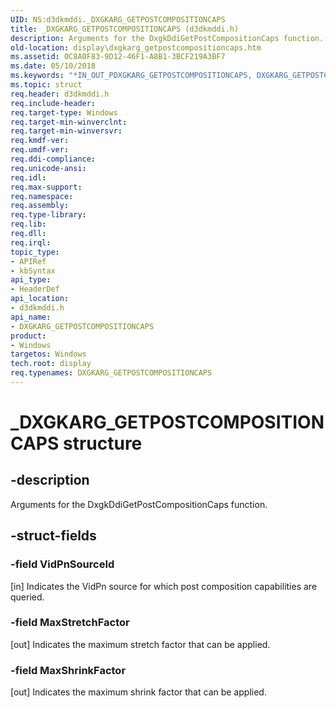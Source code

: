 ```yaml
---
UID: NS:d3dkmddi._DXGKARG_GETPOSTCOMPOSITIONCAPS
title: _DXGKARG_GETPOSTCOMPOSITIONCAPS (d3dkmddi.h)
description: Arguments for the DxgkDdiGetPostCompositionCaps function.
old-location: display\dxgkarg_getpostcompositioncaps.htm
ms.assetid: 0C8A0F83-9D12-46F1-A8B1-3BCF219A3BF7
ms.date: 05/10/2018
ms.keywords: "*IN_OUT_PDXGKARG_GETPOSTCOMPOSITIONCAPS, DXGKARG_GETPOSTCOMPOSITIONCAPS, DXGKARG_GETPOSTCOMPOSITIONCAPS structure [Display Devices], _DXGKARG_GETPOSTCOMPOSITIONCAPS, d3dkmddi/DXGKARG_GETPOSTCOMPOSITIONCAPS, display.dxgkarg_getpostcompositioncaps"
ms.topic: struct
req.header: d3dkmddi.h
req.include-header: 
req.target-type: Windows
req.target-min-winverclnt: 
req.target-min-winversvr: 
req.kmdf-ver: 
req.umdf-ver: 
req.ddi-compliance: 
req.unicode-ansi: 
req.idl: 
req.max-support: 
req.namespace: 
req.assembly: 
req.type-library: 
req.lib: 
req.dll: 
req.irql: 
topic_type:
- APIRef
- kbSyntax
api_type:
- HeaderDef
api_location:
- d3dkmddi.h
api_name:
- DXGKARG_GETPOSTCOMPOSITIONCAPS
product:
- Windows
targetos: Windows
tech.root: display
req.typenames: DXGKARG_GETPOSTCOMPOSITIONCAPS
---
```


# _DXGKARG_GETPOSTCOMPOSITIONCAPS structure


## -description


Arguments for the DxgkDdiGetPostCompositionCaps function.


## -struct-fields




### -field VidPnSourceId

[in] Indicates the VidPn source for which post composition capabilities are queried.


### -field MaxStretchFactor

[out] Indicates the maximum stretch factor that can be applied.


### -field MaxShrinkFactor

[out] Indicates the maximum shrink factor that can be applied.

